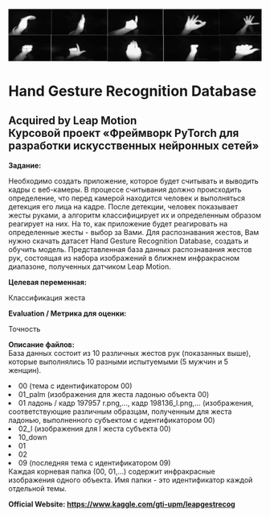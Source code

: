 ![alt text](data/dataset-cover.png)

# Hand Gesture Recognition Database</br>
## Acquired by Leap Motion</br>Курсовой проект «Фреймворк PyTorch для разработки искусственных нейронных сетей»

**Задание:**

Необходимо создать приложение, которое будет считывать и выводить кадры с веб-камеры. В процессе считывания должно происходить определение, что перед камерой находится человек и выполняться детекция его лица на кадре. После детекции, человек показывает жесты руками, а алгоритм классифицирует их и определенным образом реагирует на них. На то, как приложение будет реагировать на определенные жесты - выбор за Вами. Для распознавания жестов, Вам нужно скачать датасет Hand Gesture Recognition Database, создать и обучить модель. Представленная база данных распознавания жестов рук, состоящая из набора изображений в ближнем инфракрасном диапазоне, полученных датчиком Leap Motion.  

**Целевая переменная:**

Классификация жеста

**Evaluation / Метрика для оценки:**

Точность

**Описание файлов:**  
База данных состоит из 10 различных жестов рук (показанных выше), которые выполнялись 10 разными испытуемыми (5 мужчин и 5 женщин).
<li>00 (тема с идентификатором 00)</li>  
  <li>  01_palm (изображения для жеста ладонью объекта 00)</li>  
    <li>  01 ладонь / кадр 197957 r.png,…, кадр 198136_l.png,… (изображения, соответствующие различным образцам, полученным для жеста ладонью, выполненного субъектом с идентификатором 00)</li>   
  <li>  02_l (изображения для l жеста субъекта 00)</li>   
  <li>  10_down</li>   
<li>01</li>   
<li>02</li>   
<li>09 (последняя тема с идентификатором 09)</li>   
Каждая корневая папка (00, 01,…) содержит инфракрасные изображения одного объекта. Имя папки - это идентификатор каждой отдельной темы.  

**Official Website: https://www.kaggle.com/gti-upm/leapgestrecog**
